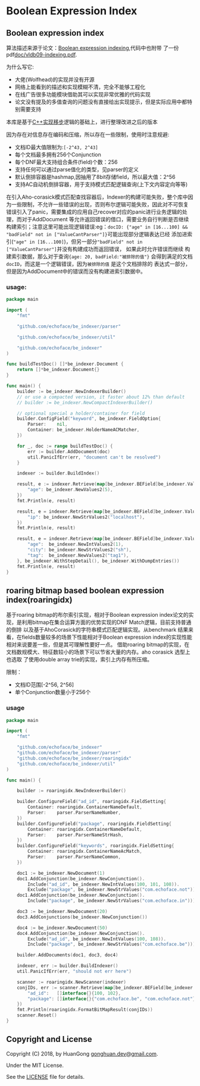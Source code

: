 # Boolean Expression Index

## Boolean expression index
算法描述来源于论文：[Boolean expression indexing](https://theory.stanford.edu/~sergei/papers/vldb09-indexing.pdf),代码中也附带
了一份pdf[doc/vldb09-indexing.pdf](doc/vldb09-indexing.pdf).

为什么写它:
- 大佬(Wolfhead)的实现并没有开源
- 网络上能看到的描述和实现模糊不清，完全不能够工程化
- 在线广告很多功能模块借助其可以实现非常优雅的代码实现
- 论文没有提及的多值查询的问题没有直接给出实现提示，但是实际应用中都特别需要支持

本库是基于[C++实现移步](https://github.com/echoface/ltio/blob/master/components/boolean_indexer)逻辑的基础上，进行整理改进之后的版本

因为存在对信息存在编码和压缩，所以存在一些限制，使用时注意规避:
- 文档ID最大值限制为:`[-2^43, 2^43]`
- 每个文档最多拥有256个Conjunction
- 每个DNF最大支持组合条件(field)个数：256
- 支持任何可以通过parse值化的类型，见parser的定义
- 默认倒排容器是hashmap,因抽用了8bit存储field，所以最大值：2^56
- 支持AC自动机倒排容器，用于支持模式匹配逻辑查询(上下文内容定向等等)

在引入Aho-corasick模式匹配查找容器后，Indexer的构建可能失败，整个库中因为一些限制，不允许一些错误的出现，否则布尔逻辑可能失败，因此对不可恢复
错误引入了panic，需要集成的应用自己recover对应的panic进行业务逻辑的处理，而对于AddDocument 等允许返回错误的借口，需要业务自行判断是否继续
构建索引；注意这里可能出现逻辑错误:eg：`docID: {"age" in [16...100] && "badField" not in ["ValueCantParser"]}`可能出现部分逻辑表达已经
添加进索引(`"age" in [16...100]`)，但另一部分`"badField" not in ["ValueCantParser"]`并没有构建成功而返回错误， 如果此时允许错误而继续
构建索引数据，那么对于查询`{age: 20, badField:"被排除的值"}` 会得到满足的文档`docID`，而这是一个逻辑错误，因为`被排除的值` 是这个文档排除的
表达式一部分，但是因为AddDocument中的错误而没有构建进索引数据中。

### usage:

```go
package main

import (
	"fmt"

	"github.com/echoface/be_indexer/parser"

	"github.com/echoface/be_indexer/util"

	"github.com/echoface/be_indexer"
)

func buildTestDoc() []*be_indexer.Document {
	return []*be_indexer.Document{}
}

func main() {
	builder := be_indexer.NewIndexerBuilder()
	// or use a compacted version, it faster about 12% than default
	// builder := be_indexer.NewCompactIndexerBuilder()

	// optional special a holder/container for field
	builder.ConfigField("keyword", be_indexer.FieldOption{
		Parser:    nil,
		Container: be_indexer.HolderNameACMatcher,
	})

	for _, doc := range buildTestDoc() {
		err := builder.AddDocument(doc)
		util.PanicIfErr(err, "document can't be resolved")
	}

	indexer := builder.BuildIndex()

	result, e := indexer.Retrieve(map[be_indexer.BEField]be_indexer.Values{
		"age": be_indexer.NewValues2(5),
	})
	fmt.Println(e, result)

	result, e = indexer.Retrieve(map[be_indexer.BEField]be_indexer.Values{
		"ip": be_indexer.NewStrValues2("localhost"),
	})
	fmt.Println(e, result)

	result, e = indexer.Retrieve(map[be_indexer.BEField]be_indexer.Values{
		"age":  be_indexer.NewIntValues2(1),
		"city": be_indexer.NewStrValues2("sh"),
		"tag":  be_indexer.NewValues2("tag1"),
	}, be_indexer.WithStepDetail(), be_indexer.WithDumpEntries())
	fmt.Println(e, result)
}
```


## roaring bitmap based boolean expression index(roaringidx)

基于roaring bitmap的布尔索引实现，相对于Boolean expression index论文的实现，是利用bitmap在集合运算方面的优势实现的DNF Match逻辑，目前支持普通的倒排
以及基于AhoCorasick的字符串模式匹配逻辑实现。从benchmark 结果来看，在fields数量较多的场景下性能相对于Boolean expression index的实现性能
相对来说要差一些，但是其可理解性要好一点。 借助roaring bitmap的实现，在文档数规模大、特征数较小的场景下可以节省大量的内存。aho corasick 选型上也选取
了使用double array trie的实现，索引上内存有所压缩。

限制：
- 文档ID范围[-2^56, 2^56]
- 单个Conjunction数量小于256个

### usage
```go
package main

import (
	"fmt"

	"github.com/echoface/be_indexer"
	"github.com/echoface/be_indexer/parser"
	"github.com/echoface/be_indexer/roaringidx"
	"github.com/echoface/be_indexer/util"
)

func main() {

	builder := roaringidx.NewIndexerBuilder()

	builder.ConfigureField("ad_id", roaringidx.FieldSetting{
		Container: roaringidx.ContainerNameDefault,
		Parser:    parser.ParserNameNumber,
	})
	builder.ConfigureField("package", roaringidx.FieldSetting{
		Container: roaringidx.ContainerNameDefault,
		Parser:    parser.ParserNameStrHash,
	})
	builder.ConfigureField("keywords", roaringidx.FieldSetting{
		Container: roaringidx.ContainerNameAcMatch,
		Parser:    parser.ParserNameCommon,
	})

	doc1 := be_indexer.NewDocument(1)
	doc1.AddConjunction(be_indexer.NewConjunction().
		Include("ad_id", be_indexer.NewIntValues(100, 101, 108)).
		Exclude("package", be_indexer.NewStrValues("com.echoface.not")))
	doc1.AddConjunction(be_indexer.NewConjunction().
		Include("package", be_indexer.NewStrValues("com.echoface.in")))

	doc3 := be_indexer.NewDocument(20)
	doc3.AddConjunctions(be_indexer.NewConjunction())

	doc4 := be_indexer.NewDocument(50)
	doc4.AddConjunction(be_indexer.NewConjunction().
		Exclude("ad_id", be_indexer.NewIntValues(100, 108)).
		Include("package", be_indexer.NewStrValues("com.echoface.be")))

	builder.AddDocuments(doc1, doc3, doc4)

	indexer, err := builder.BuildIndexer()
	util.PanicIfErr(err, "should not err here")

	scanner := roaringidx.NewScanner(indexer)
	conjIDs, err := scanner.Retrieve(map[be_indexer.BEField]be_indexer.Values{
		"ad_id":   []interface{}{100, 102},
		"package": []interface{}{"com.echoface.be", "com.echoface.not"},
	})
	fmt.Println(roaringidx.FormatBitMapResult(conjIDs))
	scanner.Reset()
}
```


## Copyright and License

Copyright (C) 2018, by HuanGong [gonghuan.dev@gmail.com](mailto:gonghuan.dev@gmail.com).

Under the MIT License.

See the [LICENSE](LICENSE) file for details.
